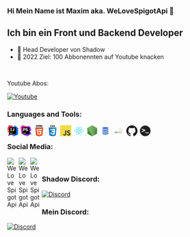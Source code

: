 ### Hi Mein Name ist Maxim aka. WeLoveSpigotApi 👋

## Ich bin ein Front und Backend Developer

- 🤖 Head Developer von Shadow
- 🎯 2022 Ziel: 100 Abbonennten auf Youtube knacken
<br />

Youtube Abos:
<br>

[![Youtube](https://img.shields.io/youtube/channel/subscribers/UCxDo0r2NJDeX4f4mGy1nqQw?color=%23f70000&label=Abonennten&logo=Youtube&logoColor=%23f70000&style=for-the-badge)]()

### Languages and Tools:

<img align="left" style="margin-right: 5px" alt="Intellij" width="26px" src="./img/intellij.png" />
<img align="left" style="margin-right: 5px" alt="PHPStorm" width="26px" src="./img/phpstorm.png" />
<img align="left" style="margin-right: 5px" alt="HTML5" width="26px" src="./img/html.png" />
<img align="left" style="margin-right: 5px" alt="CSS3" width="26px" src="./img/css.png" />
<img align="left" style="margin-right: 5px" alt="JavaScript" width="26px" src="./img/javascript.png" />
<img align="left" style="margin-right: 5px" alt="React" width="26px" src="./img/react.png" />
<img align="left" style="margin-right: 5px" alt="Node.js" width="26px" src="./img/nodejs.png" />
<img align="left" style="margin-right: 5px" alt="SQL" width="26px" src="./img/sql.png" />
<img align="left" style="margin-right: 5px" alt="MySQL" width="26px" src="./img/mysql.png" />
<img align="left" style="margin-right: 5px" alt="GitHub" width="26px" src="./img/github.png" />
<img align="left" style="margin-right: 5px" alt="Terminal" width="26px" src="./img/terminal.png" />

<br />

### Social Media:

[<img align="left" style="margin-right: 5px" alt="WeLoveSpigotApi" width="22px" src="https://cdn.jsdelivr.net/npm/simple-icons@v3/icons/youtube.svg" />][youtube]
[<img align="left" style="margin-right: 5px" alt="WeLoveSpigotApi" width="22px" src="https://cdn.jsdelivr.net/npm/simple-icons@v3/icons/twitter.svg" />][twitter]
[<img align="left" style="margin-right: 5px" alt="WeLoveSpigotApi" width="22px" src="https://cdn.jsdelivr.net/npm/simple-icons@v3/icons/instagram.svg" />][instagram]
<br>

### Shadow Discord:
[![Discord](https://img.shields.io/discord/944317202637676546?color=5865F2&label=Discord&logo=discord&logoColor=5865F2&style=for-the-badge)](https://discord.gg/eDz3BMPXpV)

### Mein Discord:
[![Discord](https://img.shields.io/discord/913478258765488169?color=5865F2&label=Discord&logo=discord&logoColor=5865F2&style=for-the-badge)]()


[twitter]: https://www.youtube.com/channel/UCxDo0r2NJDeX4f4mGy1nqQw
[youtube]: https://youtube.com/WeLoveSpigotApi
[instagram]: https://instagram.com/WeLoveSpigotApi
[shadow]: https://discord.gg/eDz3BMPXpV
